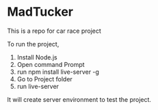 # MadTucker
This is a repo for car race project

To run the project,

1. Install Node.js
2. Open command Prompt
3. run npm install live-server -g
4. Go to Project folder
5. run live-server

It will create server environment to test the project.


